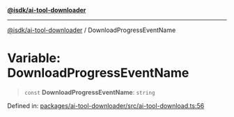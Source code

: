 [**@isdk/ai-tool-downloader**](../README.md)

***

[@isdk/ai-tool-downloader](../globals.md) / DownloadProgressEventName

# Variable: DownloadProgressEventName

> `const` **DownloadProgressEventName**: `string`

Defined in: [packages/ai-tool-downloader/src/ai-tool-download.ts:56](https://github.com/isdk/ai-tool-download.js/blob/5c633badb58d2b1edcb590d9347934219b941226/src/ai-tool-download.ts#L56)
